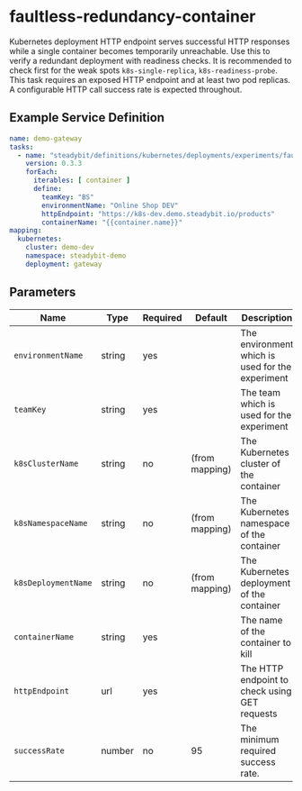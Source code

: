 # faultless-redundancy-container

Kubernetes deployment HTTP endpoint serves successful HTTP responses while a single container becomes temporarily unreachable.
Use this to verify a redundant deployment with readiness checks.
It is recommended to check first for the weak spots `k8s-single-replica`, `k8s-readiness-probe`.
This task requires an exposed HTTP endpoint and at least two pod replicas.
A configurable HTTP call success rate is expected throughout.

## Example Service Definition

```yaml
name: demo-gateway
tasks:
  - name: "steadybit/definitions/kubernetes/deployments/experiments/faultless-redundancy-container"
    version: 0.3.3
    forEach:
      iterables: [ container ]
      define:
        teamKey: "BS"
        environmentName: "Online Shop DEV"
        httpEndpoint: "https://k8s-dev.demo.steadybit.io/products"
        containerName: "{{container.name}}"
mapping:
  kubernetes:
    cluster: demo-dev
    namespace: steadybit-demo
    deployment: gateway
```

## Parameters

| Name                | Type   | Required | Default        | Description                                      |
|---------------------|--------|----------|----------------|--------------------------------------------------|
| `environmentName`   | string | yes      |                | The environment which is used for the experiment |
| `teamKey`           | string | yes      |                | The team which is used for the experiment        |
| `k8sClusterName`    | string | no       | (from mapping) | The Kubernetes cluster of the container          |
| `k8sNamespaceName`  | string | no       | (from mapping) | The Kubernetes namespace of the container        |
| `k8sDeploymentName` | string | no       | (from mapping) | The Kubernetes deployment of the container       |
| `containerName`     | string | yes      |                | The name of the container to kill                |
| `httpEndpoint`      | url    | yes      |                | The HTTP endpoint to check using GET requests    |
| `successRate`       | number | no       | 95             | The minimum required success rate.               |